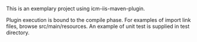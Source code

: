 This is an exemplary project using icm-iis-maven-plugin.

Plugin execution is bound to the compile phase. For examples of import link
files, browse src/main/resources. An example of unit test is supplied in test
directory.
